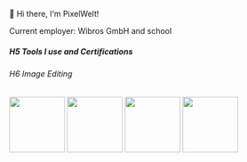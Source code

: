 👋 Hi there, I‘m PixelWelt!

Current employer: Wibros GmbH and school

##### H5 Tools I use and Certifications
<!--START_SECTION:badges-->
<!--END_SECTION:badges-->
###### H6 Image Editing
<p float="left">
  <img src="https://raw.github.com/PixelWelt/PixelWelt/main/img/Adobe.png" width="100" />
  <img src="https://raw.github.com/PixelWelt/PixelWelt/main/img/Affinity.png" width="100" /> 
  <img src="https://raw.github.com/PixelWelt/PixelWelt/main/img/Lightroom.png" width="100" />
  <img src="https://raw.github.com/PixelWelt/PixelWelt/main/img/Gimp.png" width="100" />
</p>

